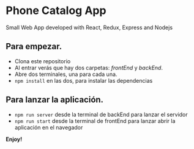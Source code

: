 # Phone Catalog App
Small Web App developed with React, Redux, Express and Nodejs

## Para empezar.

- Clona este repositorio
- Al entrar verás que hay dos carpetas: *frontEnd* y *backEnd*.
- Abre dos terminales, una para cada una.
- `npm install` en las dos, para instalar las dependencias

## Para lanzar la aplicación.

- `npm run server` desde la terminal de backEnd para lanzar el servidor
- `npm run start` desde la terminal de frontEnd para lanzar abrir la aplicación en el navegador

**Enjoy!**
